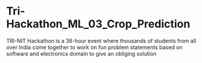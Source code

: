 # Tri-Hackathon_ML_03_Crop_Prediction
TRI-NIT Hackathon is a 36-hour event where thousands of students from all over India come together to work on fun problem statements based on software and electronics domain to give an obliging solution
